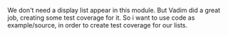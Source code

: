 We don't need a display list appear in this module.
But Vadim did a great job, creating some test coverage for it.
So i want to use code as example/source, in order to create test coverage for our lists.
